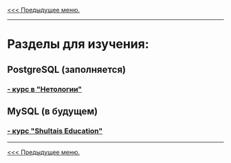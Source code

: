 [<<< Предыдущее меню.](..%2Fstudy_materials.md)
***
# Разделы для изучения:

## PostgreSQL (заполняется)
### [- курс в "Нетологии"](/study_materials/DataBase/PostgreSQL/Netology/psql_netology.md)


## MySQL (в будущем)
### [- курс "Shultais Education"](/images/img/minions_at_works.jpg)

***
[<<< Предыдущее меню.](..%2Fstudy_materials.md)